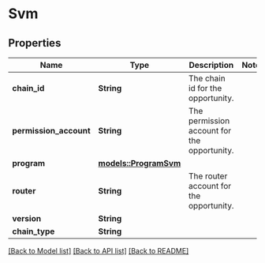 # Svm

## Properties

| Name                   | Type                                    | Description                                 | Notes |
| ---------------------- | --------------------------------------- | ------------------------------------------- | ----- |
| **chain_id**           | **String**                              | The chain id for the opportunity.           |
| **permission_account** | **String**                              | The permission account for the opportunity. |
| **program**            | [**models::ProgramSvm**](ProgramSvm.md) |                                             |
| **router**             | **String**                              | The router account for the opportunity.     |
| **version**            | **String**                              |                                             |
| **chain_type**         | **String**                              |                                             |

[[Back to Model list]](../README.md#documentation-for-models) [[Back to API list]](../README.md#documentation-for-api-endpoints) [[Back to README]](../README.md)
